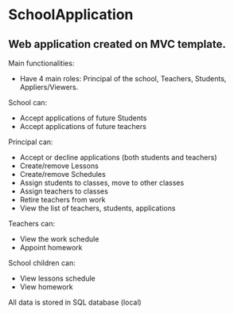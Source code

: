 # SchoolApplication

## Web application created on MVC template.
Main functionalities:
- Have 4 main roles: Principal of the school, Teachers, Students, Appliers/Viewers.

School can:
- Accept applications of future Students
- Accept applications of future teachers

Principal can:
- Accept or decline applications (both students and
teachers)
- Create/remove Lessons
- Create/remove Schedules
- Assign students to classes, move to other classes 
- Assign teachers to classes
- Retire teachers from work
- View the list of teachers, students, applications

Teachers can:
- View the work schedule
- Appoint homework

School children can:
- View lessons schedule
- View homework

All data is stored in SQL database (local)
